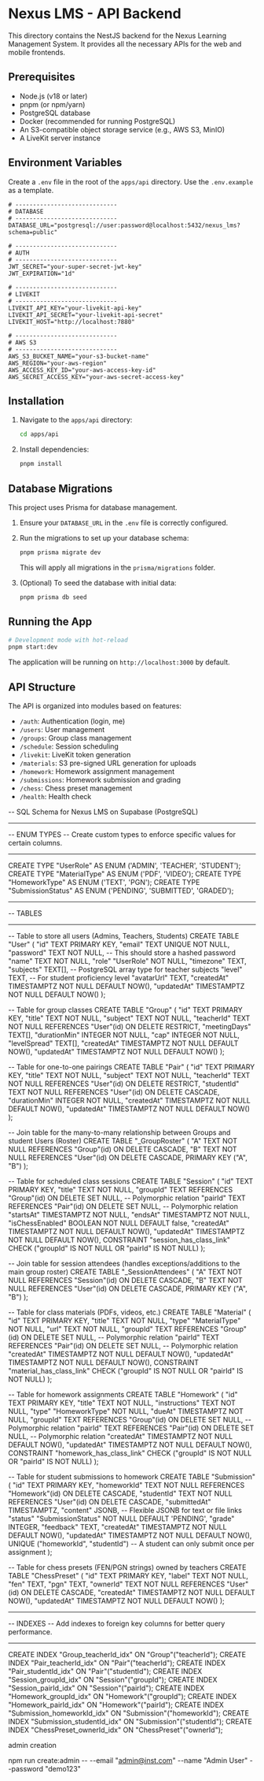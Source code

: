 # Nexus LMS - API Backend

This directory contains the NestJS backend for the Nexus Learning Management System. It provides all the necessary APIs for the web and mobile frontends.

## Prerequisites

- Node.js (v18 or later)
- pnpm (or npm/yarn)
- PostgreSQL database
- Docker (recommended for running PostgreSQL)
- An S3-compatible object storage service (e.g., AWS S3, MinIO)
- A LiveKit server instance

## Environment Variables

Create a `.env` file in the root of the `apps/api` directory. Use the `.env.example` as a template.

```env
# -----------------------------
# DATABASE
# -----------------------------
DATABASE_URL="postgresql://user:password@localhost:5432/nexus_lms?schema=public"

# -----------------------------
# AUTH
# -----------------------------
JWT_SECRET="your-super-secret-jwt-key"
JWT_EXPIRATION="1d"

# -----------------------------
# LIVEKIT
# -----------------------------
LIVEKIT_API_KEY="your-livekit-api-key"
LIVEKIT_API_SECRET="your-livekit-api-secret"
LIVEKIT_HOST="http://localhost:7880"

# -----------------------------
# AWS S3
# -----------------------------
AWS_S3_BUCKET_NAME="your-s3-bucket-name"
AWS_REGION="your-aws-region"
AWS_ACCESS_KEY_ID="your-aws-access-key-id"
AWS_SECRET_ACCESS_KEY="your-aws-secret-access-key"

```

## Installation

1.  Navigate to the `apps/api` directory:
    ```bash
    cd apps/api
    ```
2.  Install dependencies:
    ```bash
    pnpm install
    ```

## Database Migrations

This project uses Prisma for database management.

1.  Ensure your `DATABASE_URL` in the `.env` file is correctly configured.
2.  Run the migrations to set up your database schema:
    ```bash
    pnpm prisma migrate dev
    ```
    This will apply all migrations in the `prisma/migrations` folder.

3.  (Optional) To seed the database with initial data:
    ```bash
    pnpm prisma db seed
    ```

## Running the App

```bash
# Development mode with hot-reload
pnpm start:dev
```

The application will be running on `http://localhost:3000` by default.

## API Structure

The API is organized into modules based on features:

-   `/auth`: Authentication (login, me)
-   `/users`: User management
-   `/groups`: Group class management
-   `/schedule`: Session scheduling
-   `/livekit`: LiveKit token generation
-   `/materials`: S3 pre-signed URL generation for uploads
-   `/homework`: Homework assignment management
-   `/submissions`: Homework submission and grading
-   `/chess`: Chess preset management
-   `/health`: Health check


-- SQL Schema for Nexus LMS on Supabase (PostgreSQL)

-- ---------------------------------
-- ENUM TYPES
-- Create custom types to enforce specific values for certain columns.
-- ---------------------------------

CREATE TYPE "UserRole" AS ENUM ('ADMIN', 'TEACHER', 'STUDENT');
CREATE TYPE "MaterialType" AS ENUM ('PDF', 'VIDEO');
CREATE TYPE "HomeworkType" AS ENUM ('TEXT', 'PGN');
CREATE TYPE "SubmissionStatus" AS ENUM ('PENDING', 'SUBMITTED', 'GRADED');


-- ---------------------------------
-- TABLES
-- ---------------------------------

-- Table to store all users (Admins, Teachers, Students)
CREATE TABLE "User" (
    "id" TEXT PRIMARY KEY,
    "email" TEXT UNIQUE NOT NULL,
    "password" TEXT NOT NULL, -- This should store a hashed password
    "name" TEXT NOT NULL,
    "role" "UserRole" NOT NULL,
    "timezone" TEXT,
    "subjects" TEXT[], -- PostgreSQL array type for teacher subjects
    "level" TEXT,      -- For student proficiency level
    "avatarUrl" TEXT,
    "createdAt" TIMESTAMPTZ NOT NULL DEFAULT NOW(),
    "updatedAt" TIMESTAMPTZ NOT NULL DEFAULT NOW()
);

-- Table for group classes
CREATE TABLE "Group" (
    "id" TEXT PRIMARY KEY,
    "title" TEXT NOT NULL,
    "subject" TEXT NOT NULL,
    "teacherId" TEXT NOT NULL REFERENCES "User"(id) ON DELETE RESTRICT,
    "meetingDays" TEXT[],
    "durationMin" INTEGER NOT NULL,
    "cap" INTEGER NOT NULL,
    "levelSpread" TEXT[],
    "createdAt" TIMESTAMPTZ NOT NULL DEFAULT NOW(),
    "updatedAt" TIMESTAMPTZ NOT NULL DEFAULT NOW()
);

-- Table for one-to-one pairings
CREATE TABLE "Pair" (
    "id" TEXT PRIMARY KEY,
    "title" TEXT NOT NULL,
    "subject" TEXT NOT NULL,
    "teacherId" TEXT NOT NULL REFERENCES "User"(id) ON DELETE RESTRICT,
    "studentId" TEXT NOT NULL REFERENCES "User"(id) ON DELETE CASCADE,
    "durationMin" INTEGER NOT NULL,
    "createdAt" TIMESTAMPTZ NOT NULL DEFAULT NOW(),
    "updatedAt" TIMESTAMPTZ NOT NULL DEFAULT NOW()
);

-- Join table for the many-to-many relationship between Groups and student Users (Roster)
CREATE TABLE "_GroupRoster" (
    "A" TEXT NOT NULL REFERENCES "Group"(id) ON DELETE CASCADE,
    "B" TEXT NOT NULL REFERENCES "User"(id) ON DELETE CASCADE,
    PRIMARY KEY ("A", "B")
);

-- Table for scheduled class sessions
CREATE TABLE "Session" (
    "id" TEXT PRIMARY KEY,
    "title" TEXT NOT NULL,
    "groupId" TEXT REFERENCES "Group"(id) ON DELETE SET NULL, -- Polymorphic relation
    "pairId" TEXT REFERENCES "Pair"(id) ON DELETE SET NULL,   -- Polymorphic relation
    "startsAt" TIMESTAMPTZ NOT NULL,
    "endsAt" TIMESTAMPTZ NOT NULL,
    "isChessEnabled" BOOLEAN NOT NULL DEFAULT false,
    "createdAt" TIMESTAMPTZ NOT NULL DEFAULT NOW(),
    "updatedAt" TIMESTAMPTZ NOT NULL DEFAULT NOW(),
    CONSTRAINT "session_has_class_link" CHECK ("groupId" IS NOT NULL OR "pairId" IS NOT NULL)
);

-- Join table for session attendees (handles exceptions/additions to the main group roster)
CREATE TABLE "_SessionAttendees" (
    "A" TEXT NOT NULL REFERENCES "Session"(id) ON DELETE CASCADE,
    "B" TEXT NOT NULL REFERENCES "User"(id) ON DELETE CASCADE,
    PRIMARY KEY ("A", "B")
);

-- Table for class materials (PDFs, videos, etc.)
CREATE TABLE "Material" (
    "id" TEXT PRIMARY KEY,
    "title" TEXT NOT NULL,
    "type" "MaterialType" NOT NULL,
    "url" TEXT NOT NULL,
    "groupId" TEXT REFERENCES "Group"(id) ON DELETE SET NULL, -- Polymorphic relation
    "pairId" TEXT REFERENCES "Pair"(id) ON DELETE SET NULL,   -- Polymorphic relation
    "createdAt" TIMESTAMPTZ NOT NULL DEFAULT NOW(),
    "updatedAt" TIMESTAMPTZ NOT NULL DEFAULT NOW(),
    CONSTRAINT "material_has_class_link" CHECK ("groupId" IS NOT NULL OR "pairId" IS NOT NULL)
);

-- Table for homework assignments
CREATE TABLE "Homework" (
    "id" TEXT PRIMARY KEY,
    "title" TEXT NOT NULL,
    "instructions" TEXT NOT NULL,
    "type" "HomeworkType" NOT NULL,
    "dueAt" TIMESTAMPTZ NOT NULL,
    "groupId" TEXT REFERENCES "Group"(id) ON DELETE SET NULL, -- Polymorphic relation
    "pairId" TEXT REFERENCES "Pair"(id) ON DELETE SET NULL,   -- Polymorphic relation
    "createdAt" TIMESTAMPTZ NOT NULL DEFAULT NOW(),
    "updatedAt" TIMESTAMPTZ NOT NULL DEFAULT NOW(),
    CONSTRAINT "homework_has_class_link" CHECK ("groupId" IS NOT NULL OR "pairId" IS NOT NULL)
);

-- Table for student submissions to homework
CREATE TABLE "Submission" (
    "id" TEXT PRIMARY KEY,
    "homeworkId" TEXT NOT NULL REFERENCES "Homework"(id) ON DELETE CASCADE,
    "studentId" TEXT NOT NULL REFERENCES "User"(id) ON DELETE CASCADE,
    "submittedAt" TIMESTAMPTZ,
    "content" JSONB, -- Flexible JSONB for text or file links
    "status" "SubmissionStatus" NOT NULL DEFAULT 'PENDING',
    "grade" INTEGER,
    "feedback" TEXT,
    "createdAt" TIMESTAMPTZ NOT NULL DEFAULT NOW(),
    "updatedAt" TIMESTAMPTZ NOT NULL DEFAULT NOW(),
    UNIQUE ("homeworkId", "studentId") -- A student can only submit once per assignment
);

-- Table for chess presets (FEN/PGN strings) owned by teachers
CREATE TABLE "ChessPreset" (
    "id" TEXT PRIMARY KEY,
    "label" TEXT NOT NULL,
    "fen" TEXT,
    "pgn" TEXT,
    "ownerId" TEXT NOT NULL REFERENCES "User"(id) ON DELETE CASCADE,
    "createdAt" TIMESTAMPTZ NOT NULL DEFAULT NOW(),
    "updatedAt" TIMESTAMPTZ NOT NULL DEFAULT NOW()
);

-- ---------------------------------
-- INDEXES
-- Add indexes to foreign key columns for better query performance.
-- ---------------------------------
CREATE INDEX "Group_teacherId_idx" ON "Group"("teacherId");
CREATE INDEX "Pair_teacherId_idx" ON "Pair"("teacherId");
CREATE INDEX "Pair_studentId_idx" ON "Pair"("studentId");
CREATE INDEX "Session_groupId_idx" ON "Session"("groupId");
CREATE INDEX "Session_pairId_idx" ON "Session"("pairId");
CREATE INDEX "Homework_groupId_idx" ON "Homework"("groupId");
CREATE INDEX "Homework_pairId_idx" ON "Homework"("pairId");
CREATE INDEX "Submission_homeworkId_idx" ON "Submission"("homeworkId");
CREATE INDEX "Submission_studentId_idx" ON "Submission"("studentId");
CREATE INDEX "ChessPreset_ownerId_idx" ON "ChessPreset"("ownerId");



admin creation

npm run create:admin -- --email "admin@inst.com" --name "Admin User" --password "demo123"
